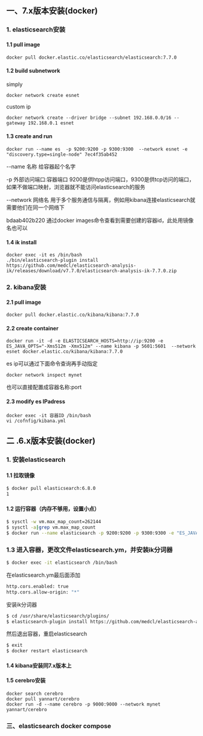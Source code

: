 ## 一、7.x版本安装(docker)

### 1.  elasticsearch安装

#### 1.1 pull image

```shell
docker pull docker.elastic.co/elasticsearch/elasticsearch:7.7.0
```

#### 1.2 build subnetwork

simply

```
docker network create esnet
```

custom ip

```
docker network create --driver bridge --subnet 192.168.0.0/16 --gateway 192.168.0.1 esnet
```

#### 1.3 create and run

```
docker run --name es  -p 9200:9200 -p 9300:9300  --network esnet -e "discovery.type=single-node" 7ec4f35ab452
```

--name 名称                         给容器起个名字

-p 外部访问端口:容器端口              9200是供htpp访问端口，9300是供tcp访问的端口，如果不做端口映射，浏览器就不能访问elasticsearch的服务

--network 网络名                     用于多个服务通信与隔离，例如用kibana连接elasticsearch就需要他们在同一个网络下

bdaab402b220                      通过docker images命令查看到需要创建的容器id，此处用镜像名也可以

#### 1.4 ik install

```
docker exec -it es /bin/bash
./bin/elasticsearch-plugin install https://github.com/medcl/elasticsearch-analysis-ik/releases/download/v7.7.0/elasticsearch-analysis-ik-7.7.0.zip
```



### 2. kibana安装

#### 2.1 pull image

```
docker pull docker.elastic.co/kibana/kibana:7.7.0
```

#### 2.2 create container

```
docker run -it -d -e ELASTICSEARCH_HOSTS=http://ip:9200 -e ES_JAVA_OPTS="-Xms512m -Xmx512m" --name kibana -p 5601:5601  --network esnet docker.elastic.co/kibana/kibana:7.7.0
```

es ip可以通过下面命令查询再手动指定

```
docker network inspect mynet
```

也可以直接配置成容器名称:port

#### 2.3 modify es IPadress

```
docker exec -it 容器ID /bin/bash
vi /cofnfig/kibana.yml
```

## 二 .6.x版本安装(docker)

### 1. 安装elasticsearch

#### 1.1 拉取镜像

```bash
$ docker pull elasticsearch:6.8.0
1
```

#### 1.2 运行容器（内存不够用，设置小点）

```bash
$ sysctl -w vm.max_map_count=262144
$ sysctl -a|grep vm.max_map_count
$ docker run --name elasticsearch -p 9200:9200 -p 9300:9300 -e "ES_JAVA_OPTS=-Xms256m -Xmx256m" -d elasticsearch:6.8.0
```

### 1.3 进入容器，更改文件elasticsearch.ym，并安装ik分词器

```bash
$ docker exec -it elasticsearch /bin/bash
```

在elasticsearch.ym最后面添加

```bash
http.cors.enabled: true
http.cors.allow-origin: "*"
```

安装ik分词器

```bash
$ cd /usr/share/elasticsearch/plugins/
$ elasticsearch-plugin install https://github.com/medcl/elasticsearch-analysis-ik/releases/download/v6.8.0/elasticsearch-analysis-ik-6.8.0.zip
```

然后退出容器，重启elasticsearch

```bash
$ exit
$ docker restart elasticsearch
```

#### 1.4 kibana安装同7.x版本上

#### 1.5 cerebro安装

```
docker search cerebro
docker pull yannart/cerebro
docker run -d --name cerebro -p 9000:9000 --network mynet yannart/cerebro
```





### 三、elasticsearch docker compose

